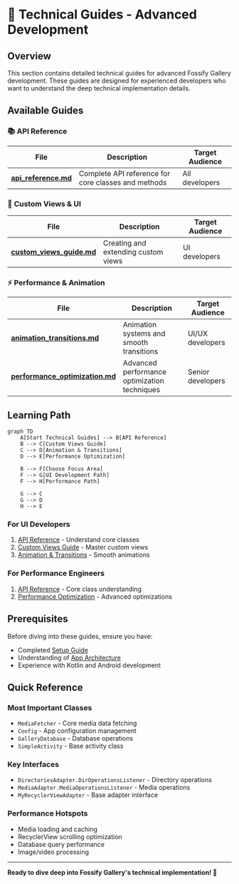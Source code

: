 # 🔧 Technical Guides - Advanced Development

## Overview

This section contains detailed technical guides for advanced Fossify Gallery development. These guides are designed for experienced developers who want to understand the deep technical implementation details.

## Available Guides

### 📚 **API Reference**
| File | Description | Target Audience |
|------|-------------|-----------------|
| [**api_reference.md**](api_reference.md) | Complete API reference for core classes and methods | All developers |

### 🎨 **Custom Views & UI**
| File | Description | Target Audience |
|------|-------------|-----------------|
| [**custom_views_guide.md**](custom_views_guide.md) | Creating and extending custom views | UI developers |

### ⚡ **Performance & Animation**
| File | Description | Target Audience |
|------|-------------|-----------------|
| [**animation_transitions.md**](animation_transitions.md) | Animation systems and smooth transitions | UI/UX developers |
| [**performance_optimization.md**](performance_optimization.md) | Advanced performance optimization techniques | Senior developers |

## Learning Path

```mermaid
graph TD
    A[Start Technical Guides] --> B[API Reference]
    B --> C[Custom Views Guide]
    C --> D[Animation & Transitions]
    D --> E[Performance Optimization]
    
    B --> F[Choose Focus Area]
    F --> G[UI Development Path]
    F --> H[Performance Path]
    
    G --> C
    G --> D
    H --> E
```

### **For UI Developers**
1. [API Reference](api_reference.md) - Understand core classes
2. [Custom Views Guide](custom_views_guide.md) - Master custom views
3. [Animation & Transitions](animation_transitions.md) - Smooth animations

### **For Performance Engineers**  
1. [API Reference](api_reference.md) - Core class understanding
2. [Performance Optimization](performance_optimization.md) - Advanced optimizations

## Prerequisites

Before diving into these guides, ensure you have:
- Completed [Setup Guide](../5_SYSTEM_INFO/setup_guide.md)
- Understanding of [App Architecture](../1_OVERVIEW/app_architecture.md)
- Experience with Kotlin and Android development

## Quick Reference

### **Most Important Classes**
- `MediaFetcher` - Core media data fetching
- `Config` - App configuration management
- `GalleryDatabase` - Database operations
- `SimpleActivity` - Base activity class

### **Key Interfaces**
- `DirectoriesAdapter.DirOperationsListener` - Directory operations
- `MediaAdapter.MediaOperationsListener` - Media operations
- `MyRecyclerViewAdapter` - Base adapter interface

### **Performance Hotspots**
- Media loading and caching
- RecyclerView scrolling optimization
- Database query performance
- Image/video processing

---
**Ready to dive deep into Fossify Gallery's technical implementation! 🚀** 